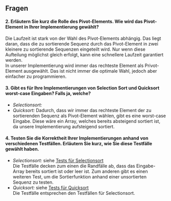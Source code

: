 ## Fragen

#### 2. Erläutern Sie kurz die Rolle des Pivot-Elements. Wie wird das Pivot-Element in Ihrer Implementierung gewählt?
Die Laufzeit ist stark von der Wahl des Pivot-Elements abhängig. Das liegt daran, dass die zu sortierende Sequenz durch das Pivot-Element in zwei kleinere zu sortierende Sequenzen eingeteilt wird. Nur wenn diese Aufteilung möglichst gleich erfolgt, kann eine schnellere Laufzeit garantiert werden. 
<br> In unserer Implementierung wird immer das rechteste Element als Privot-Element ausgewählt. Das ist nicht immer die optimale Wahl, jedoch aber einfacher zu programmieren. 

#### 3. Gibt es für Ihre Implementierungen von Selection Sort und Quicksort worst-case Eingaben? Falls ja, welche?
- *Selectionsort:* 
- *Quicksort:* Dadurch, dass wir immer das rechteste Element der zu sortierenden Sequenz als Pivot-Element wählen, gibt es eine worst-case Eingabe. Diese wäre ein Array, welches bereits absteigend sortiert ist, da unsere Implementierung aufsteigend sortiert. 

#### 4. Testen Sie die Korrektheit Ihrer Implementierungen anhand von verschiedenen Testfällen. Erläutern Sie kurz, wie Sie diese Testfälle gewählt haben.
- *Selectionsort:* siehe [Tests für Selectionsort](https://github.com/JohanaHe/Uebungsblatt8/blob/0ac1a5e7019de1b3d1e46408e6b48d92019cd48f/Selectionsort_Python/SelectionSortTest.py)
<br> Die Testfälle decken zum einen die Randfälle ab, dass das Eingabe-Array bereits sortiert ist oder leer ist. Zum anderen gibt es einen weiteren Test, um die Sortierfunktion anhand einer unsortierten Sequenz zu testen. 
- *Quicksort:* siehe [Tests für Quicksort](https://github.com/JohanaHe/Uebungsblatt8/blob/0ac1a5e7019de1b3d1e46408e6b48d92019cd48f/Quicksort_Python/QuickSortTest.py)
<br> Die Testfälle entsprechen den Testfällen für Selectionsort. 
